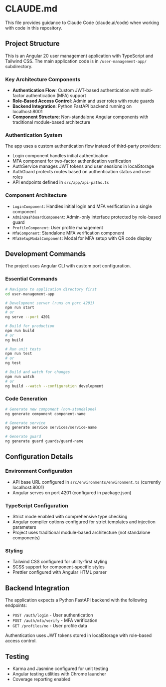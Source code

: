 # CLAUDE.md

This file provides guidance to Claude Code (claude.ai/code) when working with code in this repository.

## Project Structure

This is an Angular 20 user management application with TypeScript and Tailwind CSS. The main application code is in `/user-management-app/` subdirectory.

### Key Architecture Components

- **Authentication Flow**: Custom JWT-based authentication with multi-factor authentication (MFA) support
- **Role-Based Access Control**: Admin and user roles with route guards
- **Backend Integration**: Python FastAPI backend running on localhost:8001
- **Component Structure**: Non-standalone Angular components with traditional module-based architecture

### Authentication System

The app uses a custom authentication flow instead of third-party providers:
- Login component handles initial authentication
- MFA component for two-factor authentication verification
- AuthService manages JWT tokens and user sessions in localStorage
- AuthGuard protects routes based on authentication status and user roles
- API endpoints defined in `src/app/api-paths.ts`

### Component Architecture

- `LoginComponent`: Handles initial login and MFA verification in a single component
- `AdminDashboardComponent`: Admin-only interface protected by role-based guard
- `ProfileComponent`: User profile management
- `MfaComponent`: Standalone MFA verification component
- `MfaSetupModalComponent`: Modal for MFA setup with QR code display

## Development Commands

The project uses Angular CLI with custom port configuration.

### Essential Commands
```bash
# Navigate to application directory first
cd user-management-app

# Development server (runs on port 4201)
npm run start
# or
ng serve --port 4201

# Build for production
npm run build
# or 
ng build

# Run unit tests
npm run test
# or
ng test

# Build and watch for changes
npm run watch
# or
ng build --watch --configuration development
```

### Code Generation
```bash
# Generate new component (non-standalone)
ng generate component component-name

# Generate service
ng generate service services/service-name

# Generate guard
ng generate guard guards/guard-name
```

## Configuration Details

### Environment Configuration
- API base URL configured in `src/environments/environment.ts` (currently localhost:8001)
- Angular serves on port 4201 (configured in package.json)

### TypeScript Configuration
- Strict mode enabled with comprehensive type checking
- Angular compiler options configured for strict templates and injection parameters
- Project uses traditional module-based architecture (not standalone components)

### Styling
- Tailwind CSS configured for utility-first styling
- SCSS support for component-specific styles
- Prettier configured with Angular HTML parser

## Backend Integration

The application expects a Python FastAPI backend with the following endpoints:
- `POST /auth/login` - User authentication
- `POST /auth/mfa/verify` - MFA verification
- `GET /profiles/me` - User profile data

Authentication uses JWT tokens stored in localStorage with role-based access control.

## Testing

- Karma and Jasmine configured for unit testing
- Angular testing utilities with Chrome launcher
- Coverage reporting enabled
